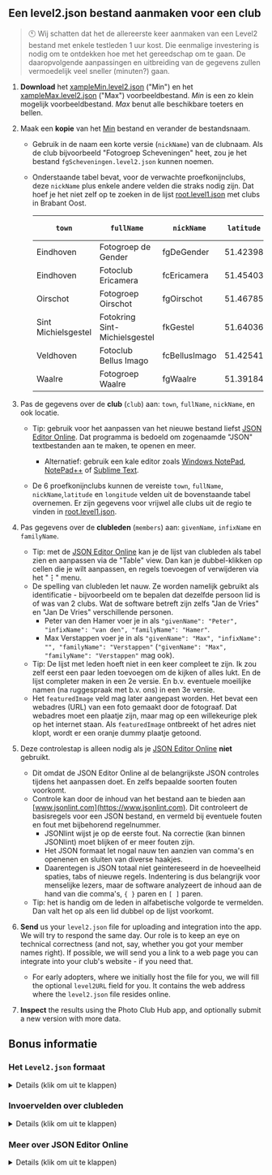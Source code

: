 ## Een level2.json bestand aanmaken voor een club

> 🕚 Wij schatten dat het de allereerste keer aanmaken van een Level2 bestand met enkele testleden 1 uur kost.
> Die eenmalige investering is nodig om te ontdekken hoe met het gereedschap om te gaan.
> De daaropvolgende aanpassingen en uitbreiding van de gegevens zullen vermoedelijk veel sneller (minuten?) gaan. 

1. **Download** het [xampleMin.level2.json](https://github.com/vdhamer/Photo-Club-Hub/blob/main/Photo%20Club%20Hub/ViewModel/Lists/xampleMin.level2.json) ("Min") en het
   [xampleMax.level2.json](https://github.com/vdhamer/Photo-Club-Hub/blob/main/Photo%20Club%20Hub/ViewModel/Lists/xampleMax.level2.json) ("Max") voorbeeldbestand.
   _Min_ is een zo klein mogelijk voorbeeldbestand. _Max_ benut alle beschikbare toeters en bellen.

2. Maak een **kopie** van het [Min](https://github.com/vdhamer/Photo-Club-Hub/blob/main/Photo%20Club%20Hub/ViewModel/Lists/xampleMin.level2.json) bestand en verander de bestandsnaam.
   - Gebruik in de naam een korte versie (`nickName`) van de clubnaam.
     Als de club bijvoorbeeld "Fotogroep Scheveningen" heet, zou je het bestand `fgScheveningen.level2.json` kunnen noemen.
   - Onderstaande tabel bevat, voor de verwachte proefkonijnclubs, deze `nickName` plus enkele andere velden die straks nodig zijn.
     Dat hoef je het niet zelf op te zoeken in de lijst [root.level1.json](https://github.com/vdhamer/Photo-Club-Hub/blob/main/Photo%20Club%20Hub/ViewModel/Lists/root.level1.json) met clubs in Brabant Oost.

      | `town`  | `fullName` | `nickName` | `latitude` | `longitude` | huidig bestand |
      | -----  | ---------| ----- | :-----: | :-----: | :-----: |
      | Eindhoven | Fotogroep de Gender | fgDeGender | 51.42398 | 5.45010 | [link](https://raw.githubusercontent.com/vdhamer/Photo-Club-Hub/refs/heads/main/Photo%20Club%20Hub/ViewModel/Lists/fgWaalre.level2.json) |
      | Eindhoven | Fotoclub Ericamera | fcEricamera | 51.45403 | 5.46288 |  |
      | Oirschot | Fotogroep Oirschot | fgOirschot | 51.46785 | 5.25568 |  |
      | Sint Michielsgestel | Fotokring Sint-Michielsgestel | fkGestel | 51.64036 | 5.34749 |  |
      | Veldhoven | Fotoclub Bellus Imago | fcBellusImago | 51.42541 | 5.38756 |  |
      | Waalre | Fotogroep Waalre | fgWaalre | 51.39184 | 5.46144 | [link](https://github.com/vdhamer/Photo-Club-Hub/blob/main/Photo%20Club%20Hub/ViewModel/Lists/root.level1.json) |

3. Pas de gegevens over de **club** (`club`) aan: `town`, `fullName`, `nickName`, en ook locatie.
    - Tip: gebruik voor het aanpassen van het nieuwe bestand liefst [JSON Editor Online](https://jsoneditoronline.org). Dat programma is bedoeld om zogenaamde "JSON" textbestanden aan te maken, te openen en meer.
        - Alternatief: gebruik een kale editor zoals [Windows NotePad](https://nl.wikipedia.org/wiki/Notepad), [NotePad++](https://nl.wikipedia.org/wiki/Notepad%2B%2B) of [Sublime Text](https://nl.wikipedia.org/wiki/Sublime_Text).

    - De 6 proefkonijnclubs kunnen de vereiste `town`, `fullName`, `nickName`,`latitude` en `longitude` velden uit de bovenstaande tabel overnemen.
      Er zijn gegevens voor vrijwel alle clubs uit de regio te vinden in [root.level1.json](https://github.com/vdhamer/Photo-Club-Hub/blob/main/Photo%20Club%20Hub/ViewModel/Lists/root.level1.json).

5. Pas gegevens over de **clubleden** (`members`) aan: `givenName`, `infixName` en `familyName`.
    - Tip: met de [JSON Editor Online](https://jsoneditoronline.org) kan je de lijst van clubleden als tabel zien en aanpassen via de "Table" view. Dan kan je dubbel-klikken op cellen die je wilt aanpassen, en regels toevoegen of verwijderen via het "__⋮__" menu.
    - De spelling van clubleden let nauw. Ze worden namelijk gebruikt als identificatie - bijvoorbeeld om te bepalen dat dezelfde persoon lid is of was van 2 clubs. Wat de software betreft zijn zelfs "Jan de Vries" en "Jan De Vries" verschillende personen.
        - Peter van den Hamer voer je in als `"givenName": "Peter", "infixName": "van den", "familyName": "Hamer"`.
        - Max Verstappen voer je in als `"givenName": "Max", "infixName": "", "familyName": "Verstappen"` (`"givenName": "Max", "familyName": "Verstappen"` mag ook).
    - Tip: De lijst met leden hoeft niet in een keer compleet te zijn. Ik zou zelf eerst een paar leden toevoegen om de kijken of alles lukt.
      En de lijst completer maken in een 2e versie. En b.v. eventuele moeilijke namen (na ruggespraak met b.v. ons) in een 3e versie.
    - Het `featuredImage` veld mag later aangepast worden.
      Het bevat een webadres (URL) van een foto gemaakt door de fotograaf.
      Dat webadres moet een plaatje zijn, maar mag op een willekeurige plek op het internet staan.
      Als `featuredImage` ontbreekt of het adres niet klopt, wordt er een oranje dummy plaatje getoond.
 
6. Deze controlestap is alleen nodig als je [JSON Editor Online](https://jsoneditoronline.org) __niet__ gebruikt.
    - Dit omdat de JSON Editor Online al de belangrijkste JSON controles tijdens het aanpassen doet. En zelfs bepaalde soorten fouten voorkomt.
    - Controle kan door de inhoud van het bestand aan te bieden aan [www.jsonlint.com](https://www.jsonlint.com).
      Dit controleert de basisregels voor een JSON bestand, en vermeld bij eventuele fouten en fout met bijbehorend regelnummer.
        - JSONlint wijst je op de eerste fout. Na correctie (kan binnen JSONlint) moet blijken of er meer fouten zijn.
        - Het JSON formaat let nogal nauw ten aanzien van comma's en openenen en sluiten van diverse haakjes.
        - Daarentegen is JSON totaal niet geintereseerd in de hoeveelheid spaties, tabs of nieuwe regels. Indentering is dus belangrijk voor menselijke lezers, maar de software analyzeert de inhoud aan de hand van die comma's, `{ }` paren en `[ ]` paren.
    - Tip: het is handig om de leden in alfabetische volgorde te vermelden. Dan valt het op als een lid dubbel op de lijst voorkomt.

7. **Send** us your `level2.json` file for uploading and integration into the app. We will try to respond the same day. Our role is to keep an eye on technical correctness (and not, say, whether you got your member names right). If possible, we will send you a link to a web page you can integrate into your club's website - if you need that.
    - For early adopters, where we initially host the file for you, we will fill the optional `level2URL` field for you. It contains the web address where the `level2.json` file resides online.

8. **Inspect** the results using the Photo Club Hub app, and optionally submit a new version with more data.


## Bonus informatie

### Het `Level2.json` formaat
<details><summary>Details (klik om uit te klappen)</summary></p>

- [JSON](https://en.wikipedia.org/wiki/JSON) is a very commonly used international standard, but you often won't see it directly. To learn more, find a [tutorial](https://codebeautify.org/json-cheat-sheet). But it should be enough to simply edit the provided [xampleMin.level2.json](https://github.com/vdhamer/Photo-Club-Hub/blob/main/Photo%20Club%20Hub/ViewModel/Lists/xampleMin.level2.json) and [xampleMax.level2.json](https://github.com/vdhamer/Photo-Club-Hub/blob/main/Photo%20Club%20Hub/ViewModel/Lists/xampleMax.level2.json) examples. Especially if you use an editor like [JSON Editor Online](https://jsoneditoronline.org).
- Anything in the `optional: { }` section is not strictly needed and can be left out. This is not a JSON rule. It is a Photo Club Hub choice. See this as “stuff you can add later after your first version works”. In the xampleMin file, we have reduced the optional fields to a suggested minimum set.
</details></p>

### Invoervelden over clubleden
<details><summary>Details (klik om uit te klappen)</summary></p>

- Detailed, and thus somewhat more technical, information about all the fields in a `level2.json` file can be found in [README.md file section](https://github.com/vdhamer/Photo-Club-Hub/blob/main/.github/README.md#level-2-adding-members) (English)
- Recommended data to provide about members
   - you need a `givenName` and `familyName`. `infixName` is for things like "von" in "Ludwig von Beethoven". It is relevant because the app supports European style name sorting conventions: Beethoven would then end up under the B rather than the V.
       - important to get `givenName`, `infixName` and `familyName` exactly right. Including getting the spelling and capitalization and special characters (“François”) right. Otherwise, even after you fix the error, some users may see both versions for some time. Related to a database in the app, and browser caches.
       - American style "middle name" initials as in `Richard M. Nixon` or `Donald J. Trump` can be stored into the `infixName` if you want them displayed. Alternatively store them at the end of the `givenName` so they don't affect sorting on `familyName`.
       - American style suffixes like `Jr.` can be left out. Alternatively, if you prefer them to be visible, you can insert them at the end of the `familyName`. 
       - If in doubt, temporarily leave out a member with a tricky name (like François) until you have decided how to deal with this. This avoids seeing the person twice with a slightly different name. The app is actually supposed to support the full UniCode character set. But not everybody can read Mandarin or modern Greek.
   - For now, you can leave `Level3URL` empty (it is for later: Level 3)
   - You probably want to fill in `featuredImageURL` soon, as found the `xampleMin.level2.json` file. It gives you a nice sample picture next to the club member's name.
   - Later you may want to add
       - a `website` address (a portfolio website managed by the photographer, separately from their club portfolio). This shows up in the app and via Photo Club Hub HTML as a clickable link.
       - any special roles of the member such as `"isChairman": true`. These are displayed in the app and via Photo Club Hub HTML.
       - `membershipStartDate`. This is currently displayed using Photo Club Hub HTML.
       - `keywords` indication the main genres per photographer. It is currently an [unfinished feature](https://github.com/vdhamer/Photo-Club-Hub/issues/465), and will be covered in a separate instruction file. You can already start providing this data. Best to stick to the keywords found in [this file](https://github.com/vdhamer/Photo-Club-Hub/issues/465).
</details></p>

### Meer over JSON Editor Online
<details><summary>Details (klik om uit te klappen)</summary></p>
<ul>
   <li> De software vindt volgorde binnen een `[ ]` paar (een lijst) of `{ }` paar (een samenstelling) volstrekt irrelevant. Bij het vergelijken van 2 versies van een bestand zal volgorde bij het vergellijke genegeerd worden. Nogal verassend, maar zo is bepaald in de JSON standaard.</li>
</ul>

</details></details></details</details></details>
</p>



